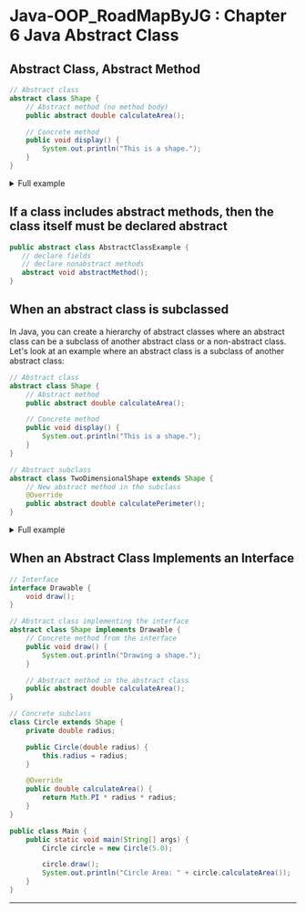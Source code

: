 # Java-OOP_RoadMapByJG : Chapter 6 Java Abstract Class

## Abstract Class, Abstract Method
```java
// Abstract class
abstract class Shape {
    // Abstract method (no method body)
    public abstract double calculateArea();

    // Concrete method
    public void display() {
        System.out.println("This is a shape.");
    }
}
```

<details>
<summary>Full example</summary>

```java
// Abstract class
abstract class Shape {
    // Abstract method (no method body)
    public abstract double calculateArea();

    // Concrete method
    public void display() {
        System.out.println("This is a shape.");
    }
}

// Concrete subclass
class Circle extends Shape {
    private double radius;

    public Circle(double radius) {
        this.radius = radius;
    }

    @Override
    public double calculateArea() {
        return Math.PI * radius * radius;
    }
}

// Concrete subclass
class Rectangle extends Shape {
    private double width;
    private double height;

    public Rectangle(double width, double height) {
        this.width = width;
        this.height = height;
    }

    @Override
    public double calculateArea() {
        return width * height;
    }
}

public class Main {
    public static void main(String[] args) {
        Circle circle = new Circle(5.0);
        Rectangle rectangle = new Rectangle(4.0, 6.0);

        circle.display();
        System.out.println("Circle Area: " + circle.calculateArea());

        rectangle.display();
        System.out.println("Rectangle Area: " + rectangle.calculateArea());
    }
}
```

</details>

## If a class includes abstract methods, then the class itself must be declared abstract
```java
public abstract class AbstractClassExample {
   // declare fields
   // declare nonabstract methods
   abstract void abstractMethod();
}
```
## When an abstract class is subclassed
In Java, you can create a hierarchy of abstract classes where an abstract class can be a subclass of another abstract class or a non-abstract class. Let's look at an example where an abstract class is a subclass of another abstract class:
```java
// Abstract class
abstract class Shape {
    // Abstract method
    public abstract double calculateArea();

    // Concrete method
    public void display() {
        System.out.println("This is a shape.");
    }
}

// Abstract subclass
abstract class TwoDimensionalShape extends Shape {
    // New abstract method in the subclass
    @Override
    public abstract double calculatePerimeter();
}
```

<details>
<summary>Full example</summary>

```java
// Abstract class
abstract class Shape {
    // Abstract method
    public abstract double calculateArea();

    // Concrete method
    public void display() {
        System.out.println("This is a shape.");
    }
}

// Abstract subclass
abstract class TwoDimensionalShape extends Shape {
    // New abstract method in the subclass
    @Override
    public abstract double calculatePerimeter();
}

// Concrete subclass
class Circle extends TwoDimensionalShape {
    private double radius;

    public Circle(double radius) {
        this.radius = radius;
    }

    @Override
    public double calculateArea() {
        return Math.PI * radius * radius;
    }

    @Override
    public double calculatePerimeter() {
        return 2 * Math.PI * radius;
    }
}

public class Main {
    public static void main(String[] args) {
        Circle circle = new Circle(5.0);

        circle.display();
        System.out.println("Circle Area: " + circle.calculateArea());
        System.out.println("Circle Perimeter: " + circle.calculatePerimeter());
    }
}
```

</details>

## When an Abstract Class Implements an Interface

```java
// Interface
interface Drawable {
    void draw();
}

// Abstract class implementing the interface
abstract class Shape implements Drawable {
    // Concrete method from the interface
    public void draw() {
        System.out.println("Drawing a shape.");
    }

    // Abstract method in the abstract class
    public abstract double calculateArea();
}

// Concrete subclass
class Circle extends Shape {
    private double radius;

    public Circle(double radius) {
        this.radius = radius;
    }

    @Override
    public double calculateArea() {
        return Math.PI * radius * radius;
    }
}

public class Main {
    public static void main(String[] args) {
        Circle circle = new Circle(5.0);

        circle.draw();
        System.out.println("Circle Area: " + circle.calculateArea());
    }
}
```

---